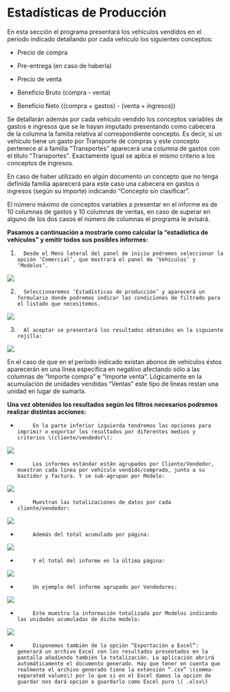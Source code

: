 # Estadísticas de Producción

En esta sección el programa presentará los vehículos vendidos en el período indicado detallando por cada vehículo los siguientes conceptos:

- Precio de compra

- Pre-entrega \(en caso de haberla\)

- Precio de venta

- Beneficio Bruto \(compra - venta\)

- Beneficio Neto \(\(compra + gastos\) - \(venta + ingresos\)\)

Se detallarán además por cada vehículo vendido los conceptos variables de gastos e ingresos que se le hayan imputado presentando como cabecera de la columna la familia relativa al correspondiente concepto. Es decir, si un vehículo tiene un gasto por Transporte de compras y este concepto pertenece al a familia "Transportes" aparecerá una columna de gastos con el título "Transportes". Exactamente igual se aplica el mismo criterio a los conceptos de ingresos.

En caso de haber utilizado en algún documento un concepto que no tenga definida familia aparecerá para este caso una cabecera en gastos o ingresos \(según su importe\) indicando “Concepto sin clasificar”.

El número máximo de conceptos variables a presentar en el informe es de 10 columnas de gastos y 10 columnas de ventas, en caso de superar en alguno de los dos casos el número de columnas el programa le avisará.

**Pasamos a continuación a mostrarle como calcular la “estadística de vehículos” y emitir todos sus posibles informes:**

1.       Desde el Menú lateral del panel de inicio podremos seleccionar la opción ‘Comercial’, que mostrará el panel de ‘Vehículos’ y ‘Modelos’.

![](../../.gitbook/assets/image%20%28148%29.png)

2.       Seleccionaremos ‘Estadísticas de producción’ y aparecerá un formulario donde podremos indicar las condiciones de filtrado para el listado que necesitemos.

![](../../.gitbook/assets/image%20%28132%29.png)

3.       Al aceptar se presentará los resultados obtenidos en la siguiente rejilla:

![](../../.gitbook/assets/image%20%28267%29.png)

En el caso de que en el período indicado existan abonos de vehículos éstos aparecerán en una línea específica en negativo afectando sólo a las columnas de “Importe compra” e “Importe venta”. Lógicamente en la acumulación de unidades vendidas “Ventas” este tipo de líneas restan una unidad en lugar de sumarla.

**Una vez obtenidos los resultados según los filtros necesarios podremos realizar distintas acciones:**

-          En la parte inferior izquierda tendremos las opciones para imprimir o exportar los resultados por diferentes medios y criterios \(cliente/vendedor\):

![](../../.gitbook/assets/image%20%28261%29.png)

-          Los informes estándar están agrupados por Cliente/Vendedor, muestran cada línea por vehículo vendido/comprado, junto a su bastidor y factura. Y se sub-agrupan por Modelo:

![](../../.gitbook/assets/image%20%28466%29.png)

-          Muestran las totalizaciones de datos por cada cliente/vendedor:

![](../../.gitbook/assets/image%20%28124%29.png)

-          Además del total acumulado por página:

![](../../.gitbook/assets/image%20%28199%29.png)

-          Y el total del informe en la última página:

![](../../.gitbook/assets/image%20%28415%29.png)

-          Un ejemplo del informe agrupado por Vendedores:

![](../../.gitbook/assets/image%20%28443%29.png)

-          Este muestra la información totalizada por Modelos indicando las unidades acumuladas de dicho modelo:

![](../../.gitbook/assets/image%20%28121%29.png)

-          Disponemos también de la opción “Exportación a Excel”: generará un archivo Excel con los resultados presentados en la pantalla añadiendo también la totalización. La aplicación abrirá automáticamente el documento generado. Hay que tener en cuenta que realmente el archivo generado tiene la extensión “.csv” \(comma-separated values\) por lo que si en el Excel damos la opción de guardar nos dará opción a guardarlo como Excel puro \( .xlsx\)


